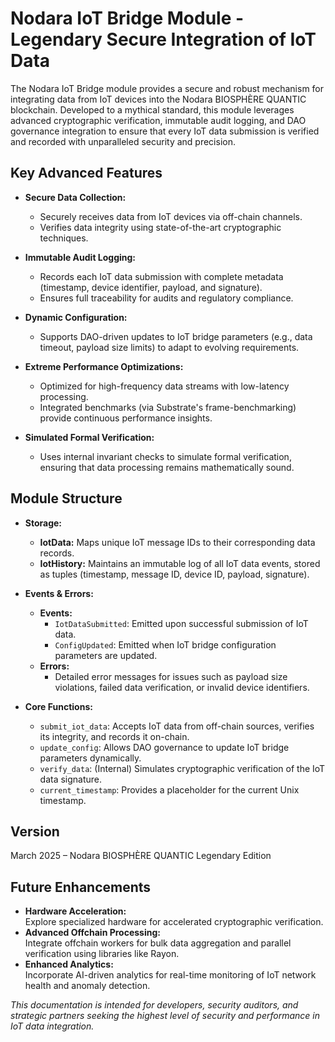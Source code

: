 # Nodara IoT Bridge Module - Legendary Secure Integration of IoT Data

The Nodara IoT Bridge module provides a secure and robust mechanism for integrating data from IoT devices into the Nodara BIOSPHÈRE QUANTIC blockchain. Developed to a mythical standard, this module leverages advanced cryptographic verification, immutable audit logging, and DAO governance integration to ensure that every IoT data submission is verified and recorded with unparalleled security and precision.

## Key Advanced Features

- **Secure Data Collection:**  
  - Securely receives data from IoT devices via off-chain channels.
  - Verifies data integrity using state-of-the-art cryptographic techniques.
  
- **Immutable Audit Logging:**  
  - Records each IoT data submission with complete metadata (timestamp, device identifier, payload, and signature).
  - Ensures full traceability for audits and regulatory compliance.

- **Dynamic Configuration:**  
  - Supports DAO-driven updates to IoT bridge parameters (e.g., data timeout, payload size limits) to adapt to evolving requirements.
  
- **Extreme Performance Optimizations:**  
  - Optimized for high-frequency data streams with low-latency processing.
  - Integrated benchmarks (via Substrate's frame-benchmarking) provide continuous performance insights.
  
- **Simulated Formal Verification:**  
  - Uses internal invariant checks to simulate formal verification, ensuring that data processing remains mathematically sound.

## Module Structure

- **Storage:**
  - **IotData:** Maps unique IoT message IDs to their corresponding data records.
  - **IotHistory:** Maintains an immutable log of all IoT data events, stored as tuples (timestamp, message ID, device ID, payload, signature).

- **Events & Errors:**
  - **Events:**  
    - `IotDataSubmitted`: Emitted upon successful submission of IoT data.
    - `ConfigUpdated`: Emitted when IoT bridge configuration parameters are updated.
  - **Errors:**  
    - Detailed error messages for issues such as payload size violations, failed data verification, or invalid device identifiers.

- **Core Functions:**
  - `submit_iot_data`: Accepts IoT data from off-chain sources, verifies its integrity, and records it on-chain.
  - `update_config`: Allows DAO governance to update IoT bridge parameters dynamically.
  - `verify_data`: (Internal) Simulates cryptographic verification of the IoT data signature.
  - `current_timestamp`: Provides a placeholder for the current Unix timestamp.

## Version
March 2025 – Nodara BIOSPHÈRE QUANTIC Legendary Edition

## Future Enhancements

- **Hardware Acceleration:**  
  Explore specialized hardware for accelerated cryptographic verification.
- **Advanced Offchain Processing:**  
  Integrate offchain workers for bulk data aggregation and parallel verification using libraries like Rayon.
- **Enhanced Analytics:**  
  Incorporate AI-driven analytics for real-time monitoring of IoT network health and anomaly detection.

*This documentation is intended for developers, security auditors, and strategic partners seeking the highest level of security and performance in IoT data integration.*
